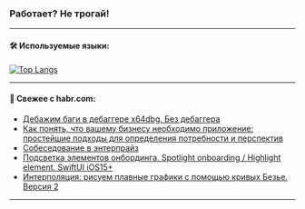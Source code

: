 ### Работает? Не трогай!

---
<!--
#### 🛠️ Technical stack:

![Java](https://img.shields.io/badge/Java-informational?logo=Oracle&style=flat&logoColor=white&color=FF4500)
![Kotlin](https://img.shields.io/badge/Kotlin-informational?logo=Kotlin&style=flat&logoColor=white&color=774D97)
![TS](https://img.shields.io/badge/TypeScript-informational?logo=typeScript&style=flat&logoColor=black&color=017acc)
![Python](https://img.shields.io/badge/Python-informational?logo=Python&style=flat&logoColor=black&color=ffdd54) <br>
![Spring](https://img.shields.io/badge/Spring-informational?logo=Spring&style=flat&logoColor=white&color=6DB33F) 
![SpringBoot](https://img.shields.io/badge/SpringBoot-informational?logo=SpringBoot&style=flat&logoColor=white&color=6DB33F)
![Nest](https://img.shields.io/badge/NestJS-informational?logo=NestJS&style=flat&logoColor=white&color=E0234E) 
![NodeJS](https://img.shields.io/badge/NodeJS-informational?logo=node.js&style=flat&logoColor=white&color=70A760)<br>
![PostgreSQL](https://img.shields.io/badge/PostgreSQL-informational?logo=PostgreSQL&style=flat&logoColor=white&color=DAA520)
![MongoDB](https://img.shields.io/badge/MongoDB-informational?logo=MongoDB&style=flat&logoColor=white&color=870000)
![Apache](https://img.shields.io/badge/Apache-informational?logo=apache&style=flat&logoColor=white&color=f74e28)

___ 
-->

#### 🛠️ Используемые языки:

[![Top Langs](https://github-readme-stats-u2qms2cxw-advtsettinggmailcoms-projects.vercel.app/api/top-langs/?username=zloylis&langs_count=10&hide_title=true&title_color=e6edf3&size_weight=0.5&count_weight=0.5&layout=compact&hide_progress=true&hide_border=true&theme=dracula)](https://github.com/zloylis)

<!---


####  :octocat:&nbsp;&nbsp; Статистика:

![GitHub stats](https://github-readme-stats-u2qms2cxw-advtsettinggmailcoms-projects.vercel.app/api?username=zloylis&show_icons=true&hide_border=true&theme=dracula&title_color=e6edf3&include_all_commits=true&count_private=true&hide_rank=false&hide_title=true&rank_icon=github)
-->
---

#### 💬 Свежее с habr.com:

<!-- BLOG-POST-LIST:START -->
- [Дебажим баги в дебаггере x64dbg. Без дебаггера](https://habr.com/ru/companies/pvs-studio/articles/831698/?utm_source=habrahabr&utm_medium=rss&utm_campaign=831698)
- [Как понять, что вашему бизнесу необходимо приложение: простейшие подходы для определения потребности и перспектив](https://habr.com/ru/articles/831690/?utm_source=habrahabr&utm_medium=rss&utm_campaign=831690)
- [Собеседование в энтерпрайз](https://habr.com/ru/articles/829870/?utm_source=habrahabr&utm_medium=rss&utm_campaign=829870)
- [Подсветка элементов онбординга. Spotlight onboarding / Highlight element. SwiftUI iOS15+](https://habr.com/ru/companies/ozontech/articles/830802/?utm_source=habrahabr&utm_medium=rss&utm_campaign=830802)
- [Интерполяция: рисуем плавные графики с помощью кривых Безье. Версия 2](https://habr.com/ru/articles/831662/?utm_source=habrahabr&utm_medium=rss&utm_campaign=831662)
<!-- BLOG-POST-LIST:END -->

---

